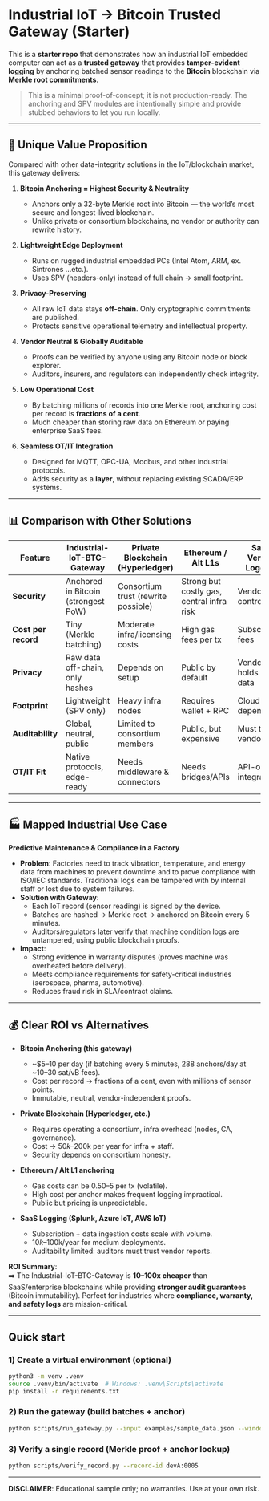 # Industrial IoT → Bitcoin Trusted Gateway (Starter)

This is a **starter repo** that demonstrates how an industrial IoT embedded computer can
act as a **trusted gateway** that provides **tamper-evident logging** by anchoring
batched sensor readings to the **Bitcoin** blockchain via **Merkle root commitments**.

> This is a minimal proof-of-concept; it is not production-ready. The anchoring and SPV
> modules are intentionally simple and provide stubbed behaviors to let you run locally.

---

## 🌟 Unique Value Proposition

Compared with other data-integrity solutions in the IoT/blockchain market, this gateway delivers:

1. **Bitcoin Anchoring = Highest Security & Neutrality**
   - Anchors only a 32-byte Merkle root into Bitcoin — the world’s most secure and longest-lived blockchain.
   - Unlike private or consortium blockchains, no vendor or authority can rewrite history.

2. **Lightweight Edge Deployment**
   - Runs on rugged industrial embedded PCs (Intel Atom, ARM, ex. Sintrones ...etc.).
   - Uses SPV (headers-only) instead of full chain → small footprint.

3. **Privacy-Preserving**
   - All raw IoT data stays **off-chain**. Only cryptographic commitments are published.
   - Protects sensitive operational telemetry and intellectual property.

4. **Vendor Neutral & Globally Auditable**
   - Proofs can be verified by anyone using any Bitcoin node or block explorer.
   - Auditors, insurers, and regulators can independently check integrity.

5. **Low Operational Cost**
   - By batching millions of records into one Merkle root, anchoring cost per record is **fractions of a cent**.
   - Much cheaper than storing raw data on Ethereum or paying enterprise SaaS fees.

6. **Seamless OT/IT Integration**
   - Designed for MQTT, OPC-UA, Modbus, and other industrial protocols.
   - Adds security as a **layer**, without replacing existing SCADA/ERP systems.

---

## 📊 Comparison with Other Solutions

| Feature            | Industrial-IoT-BTC-Gateway        | Private Blockchain (Hyperledger) | Ethereum / Alt L1s       | SaaS Vendor Logging   |
|--------------------|-----------------------------------|----------------------------------|--------------------------|-----------------------|
| **Security**       | Anchored in Bitcoin (strongest PoW) | Consortium trust (rewrite possible) | Strong but costly gas, central infra risk | Vendor-controlled |
| **Cost per record**| Tiny (Merkle batching)            | Moderate infra/licensing costs   | High gas fees per tx      | Subscription fees     |
| **Privacy**        | Raw data off-chain, only hashes   | Depends on setup                | Public by default         | Vendor holds raw data |
| **Footprint**      | Lightweight (SPV only)            | Heavy infra nodes                | Requires wallet + RPC     | Cloud-only dependency |
| **Auditability**   | Global, neutral, public           | Limited to consortium members    | Public, but expensive     | Must trust vendor     |
| **OT/IT Fit**      | Native protocols, edge-ready      | Needs middleware & connectors    | Needs bridges/APIs        | API-only integrations |

---

## 🏭 Mapped Industrial Use Case

**Predictive Maintenance & Compliance in a Factory**

- **Problem**: Factories need to track vibration, temperature, and energy data from machines to prevent downtime and to prove compliance with ISO/IEC standards. Traditional logs can be tampered with by internal staff or lost due to system failures.  
- **Solution with Gateway**:  
  - Each IoT record (sensor reading) is signed by the device.  
  - Batches are hashed → Merkle root → anchored on Bitcoin every 5 minutes.  
  - Auditors/regulators later verify that machine condition logs are untampered, using public blockchain proofs.  
- **Impact**:  
  - Strong evidence in warranty disputes (proves machine was overheated before delivery).  
  - Meets compliance requirements for safety-critical industries (aerospace, pharma, automotive).  
  - Reduces fraud risk in SLA/contract claims.

---

## 💰 Clear ROI vs Alternatives

- **Bitcoin Anchoring (this gateway)**  
  - ~$5–10 per day (if batching every 5 minutes, 288 anchors/day at ~10–30 sat/vB fees).  
  - Cost per record → fractions of a cent, even with millions of sensor points.  
  - Immutable, neutral, vendor-independent proofs.  

- **Private Blockchain (Hyperledger, etc.)**  
  - Requires operating a consortium, infra overhead (nodes, CA, governance).  
  - Cost → $50k–$200k per year for infra + staff.  
  - Security depends on consortium honesty.

- **Ethereum / Alt L1 anchoring**  
  - Gas costs can be $0.50–$5 per tx (volatile).  
  - High cost per anchor makes frequent logging impractical.  
  - Public but pricing is unpredictable.

- **SaaS Logging (Splunk, Azure IoT, AWS IoT)**  
  - Subscription + data ingestion costs scale with volume.  
  - $10k–$100k/year for medium deployments.  
  - Auditability limited: auditors must trust vendor reports.  

**ROI Summary**:  
➡️ The Industrial-IoT-BTC-Gateway is **10–100x cheaper** than SaaS/enterprise blockchains while providing **stronger audit guarantees** (Bitcoin immutability). Perfect for industries where **compliance, warranty, and safety logs** are mission-critical.

---

## Quick start

### 1) Create a virtual environment (optional)
```bash
python3 -m venv .venv
source .venv/bin/activate  # Windows: .venv\Scripts\activate
pip install -r requirements.txt
```

### 2) Run the gateway (build batches + anchor)
```bash
python scripts/run_gateway.py --input examples/sample_data.json --window 10
```

### 3) Verify a single record (Merkle proof + anchor lookup)
```bash
python scripts/verify_record.py --record-id devA:0005
```

---

**DISCLAIMER**: Educational sample only; no warranties. Use at your own risk.
